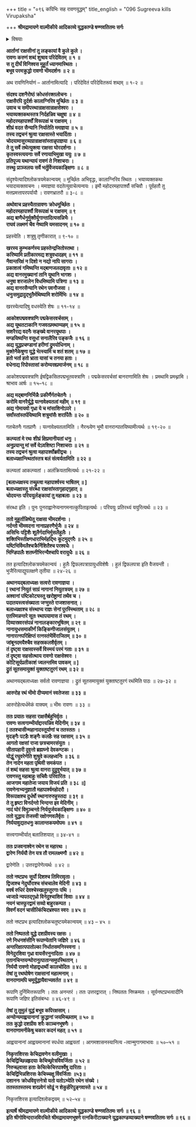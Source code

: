 +++
title = "०९६ कपिभिः सह रावणयुद्धम्"
title_english = "096 Sugreeva kills Virupaksha"

+++
**श्रीमद्रामायणे वाल्मीकीये आदिकाव्ये युद्धकाण्डे षण्णवतितमः सर्गः**


<details><summary>विषयाः</summary>

राक्षसीगणविलापश्रवणरुष्टेनरावणेन राक्षसान्प्रतिसंनाहनचोदनपूर्वकं स्वप्रतापप्रशंस -नेन रामादिवधप्रतिज्ञानम् ॥ १ ॥ तथा महापार्श्वादिभिःसह रथाधिरोहणेनरणधरणिंगतेनतेन बाणगणैर्वानरगणविदारणम् ॥ २ ॥

</details>


**आर्तानां राक्षसीनां तु लङ्कायां वै कुले कुले ।  
रावणः करुणं शब्दं शुश्राव परिदेवितम् ॥ १ ॥  
स तु दीर्घं विनिश्वस मुहूर्तं ध्यानमास्थितः ।  
बभूव परमक्रुद्धो रावणो भीमदर्शनः ॥ २ ॥**

अथ रावणिनिर्याणं – आर्तानामित्यादि । परिदेवितं परिदेवितरूपं शब्दम् ॥ १-२ ॥



**संदश्य दशनैरोष्ठं क्रोधसंरक्तलोचनः ।  
राक्षसैरपि दुर्दर्शः कालाग्निरिव मूर्च्छितः ॥ ३ ॥  
उवाच च समीपस्थान्राक्षसान्राक्षसेश्वरः ।  
भयाव्यक्तकथस्तत्र निर्दहन्निव चक्षुषा ॥ ४ ॥  
महोदरमहापार्श्वों विरूपाक्षं च राक्षसम् ।  
शीघ्रं वदत सैन्यानि निर्यातेति ममाज्ञया ॥ ५ ॥  
तस्य तद्वचनं श्रुत्वा राक्षसास्ते भयार्दिताः ।  
चोदयामासुरव्यग्रान्राक्षसांस्तान्नृपाज्ञया ॥ ६ ॥  
ते तु सर्वे तथेत्युक्त्वा राक्षसा घोरदर्शनाः ।  
कृतस्वस्त्ययनाः सर्वे रणायाभिमुखा ययुः ॥ ७ ॥  
प्रतिपूज्य यथान्यायं रावणं ते निशाचराः ।  
तस्थुः प्राञ्जलयः सर्वे भर्तुर्विजयकाङ्क्षिणः ॥ ८ ॥**

संदृश्येत्यादिश्लोकत्रयमेकान्वयम् ॥ मूर्च्छितः अभिवृद्धः, कालाग्निरिव स्थितः । भयाव्यक्तकथः भयादव्यक्तवचनः । ममाज्ञया वदतेत्युवाचेत्यन्वयः । इमौ महोदरमहापार्श्वौ सचिवौ । पूर्वहतौ तु मत्तप्रमत्तापरपर्यायौ । रावणभ्रातरौ ॥ ३-८ ॥



**अथोवाच प्रहस्यैतान्रावणः क्रोधमूर्च्छितः ।  
महोदरमहापार्श्वौ विरूपाक्षं च राक्षसम् ॥ ९  
अद्य बाणैर्धनुर्मुक्तैर्युगान्तादित्यसन्निभैः ।  
राघवं लक्ष्मणं चैव नेष्यामि यमसादनम् ॥ १० ॥**

प्रहस्येति । शत्रुषु तृणीकारात् ॥ ९-१० ॥



**खरस्य कुम्भकर्णस्य प्रहस्तेन्द्रजितोस्तथा ।  
करिष्यामि प्रतीकारमद्य शत्रुवधादहम् ॥ ११ ॥  
नैवान्तरिक्षं न दिशो न नद्यो नापि सागराः ।  
प्रकाशत्वं गमिष्यन्ति मद्बाणजलदावृताः ॥ १२ ॥  
अद्य वानरमुख्यानां तानि यूथानि भागशः ।  
धनुषा शरजालेन विधमिष्यामि पत्रिणा ॥ १३ ॥  
अद्य वानरसैन्यानि रथेन पवनौजसा ।  
धनुःसमुद्रादुद्भूतैर्मथिष्यामि शरोर्मिभिः ॥ १४ ॥**

खरस्येत्यादिषु वधस्येति शेषः ॥ ११-१४ ॥



**आकोशपद्मवक्त्राणि पद्मकेसरवर्चसाम् ।  
अद्य यूथतटाकानि गजवत्प्रमथाम्यहम् ॥ १५ ॥  
सशरैरद्य वदनैः सङ्ख्ये वानरयूथपाः ।  
मण्डयिष्यन्ति वसुधां सनालैरिव पङ्कजैः ॥ १६ ॥  
अद्य युद्धप्रचण्डानां हरीणां द्रुमयोधिनाम् ।  
मुक्तेनैकेषुणा युद्धे भेत्स्यामि च शतं शतम् ॥ १७ ॥  
हतो भर्ता हतो भ्राता यासां च तनया हताः ।  
वधेनाद्य रिपोस्तासां करोम्यस्रप्रमार्जनम् ॥ १८ ॥**

आकोशपद्मवक्त्राणि ईषद्विकसितपद्मभूतवक्त्राणि । पद्मकेसरवर्चसां बानराणामिति शेषः । प्रमथामि प्रमथ्नामि । श्राभाव आर्षः ॥ १५–१८ ॥



**अद्य मद्बाणनिर्भिन्नैः प्रकीर्णैर्गतचेतनैः ।  
करोमि वानरैर्युद्धे यत्नावेक्ष्यतलां महीम् ॥ १९ ॥  
अद्य गोमायवो गृध्रा ये च मांसाशिनोऽपरे ।  
सर्वांस्तांस्तर्पयिष्यामि शत्रुमांसैः शरार्पितैः ॥ २० ॥**

गतचेतनैः गतप्राणैः । यत्नावेक्ष्यतलामिति । नैरन्ध्र्येण भूमौ वानरान्पातयिष्यामीत्यर्थः ॥ १९-२० ॥



**कल्प्यतां मे रथः शीघ्रं क्षिप्रमानीयतां धनुः ।  
अनुप्रयान्तु मां सर्वे येऽवशिष्टा निशाचराः ॥ २१ ॥  
तस्य तद्वचनं श्रुत्वा महापार्श्वोब्रवीद्वचः ।  
बलाध्यक्षान्स्थितांस्तत्र बलं संत्वर्यतामिति ॥ २२ ॥**

कल्प्यतां आकल्प्यतां । अलंक्रियतामित्यर्थः ॥ २१-२२ ॥



**\[बलाध्यक्षस्य तच्छ्रुत्वा महापार्श्वस्य भाषितम् ॥ \]  
बलाध्यक्षास्तु संरब्धा राक्षसांस्तागृहाद्गृहात् ॥  
चोदयन्तः परिययुर्लङ्कायां तु महाबलाः ॥ २३ ॥**

संरब्धा इति । पुनः पुनराह्वानेप्यनागमनात्कुपिताइत्यर्थः । परिययुः प्रतिरथ्यं ययुरित्यर्थः ॥ २३ ॥



**ततो मुहूर्तान्निष्पेतू राक्षसा भीमदर्शनाः ।  
नर्दन्तो भीमवदना नानाप्रहरणैर्भुजैः ॥ २४ ॥  
असिभिः पट्टिशैः शूलैर्गदाभिर्मुसलैहुलैः ।  
शक्तिभिस्तीक्ष्णधाराभिर्महद्भिः कूटमुद्गरैः ॥ २५ ॥  
यष्टिभिर्विमलैश्चक्रैर्निशितैश्च परश्वधैः ।  
भिण्डिपालैः शतघ्नीभिरन्यैश्चापि वरायुधैः ॥ २६ ॥**

तत इत्यादिश्लोकत्रयमेकान्वयं । हुलैः द्विफलपत्राग्रायुधविशेषैः । हुलं द्विफलपत्रा इति वैजयन्ती । भुजैरित्याद्युपलक्षणे तृतीया ॥ २४-२६ ॥



**अथानयद्बलाध्यक्षः सत्वरो रावणाज्ञया ।  
\[ रथानां नियुतं साग्रं नागानां नियुतत्रयम् ॥ २७ ॥  
अश्वानां पष्टिकोट्यस्तु खरोष्ट्राणां तथैव च ।  
पदातयस्त्वसंख्याता जग्मुस्ते राजशासनात् ।  
बलाध्यक्षाश्च संस्थाप्य राज्ञः सेनां पुरस्स्थिताम् ॥ २८ ॥  
एतस्मिन्नन्तरे सूतः स्थापयामास तं रथम् ।  
दिव्यास्रवरसंपन्नं नानालङ्कारभूषितम् ॥ २९ ॥  
नानायुधसमाकीर्णं किङ्किणीजालसंयुतम् ।  
नानारत्नपरिक्षिप्तं रत्नस्तंभैर्विराजितम् ॥ ३० ॥  
जांबूनदमयैश्चैव सहस्रकलशैर्वृतम् ।  
तं दृष्ट्वा राक्षसास्सर्वे विस्मयं परमं गताः ॥ ३१ ॥  
तं दृष्ट्वा सहसोत्थाय रावणो राक्षसेश्वरः ।  
कोटिसूर्यप्रतीकाशं ज्वलन्तमिव पावकम् ॥ \]  
द्रुतं सूतसमायुक्तं युक्ताष्टतुरगं रथम् ॥ ३२ ॥**

अथानयद्बलाध्यक्षः सर्वतो रावणाज्ञया । द्रुतं सूतसमायुक्तं युक्ताष्टतुरगं रथंमिति पाठः ॥ २७-३२ ॥



**आरुरोह रथं भीमो दीप्यमानं स्वतेजसा ॥ ३३ ॥**

आरुरोहेत्यर्धमेकं वाक्यम् ॥ भीमः रावणः ॥ ३३ ॥



**ततः प्रयातः सहसा राक्षसैर्बहुभिर्वृतः ।  
रावणः सत्वगाम्भीर्याद्दारयन्निव मेदिनीम् ॥ ३४ ॥  
\[ ततश्चासीन्महानादस्तूर्याणां च ततस्ततः ।  
मृदङ्गैः पटहैः शङ्गैः कलहैः सह रक्षसाम् ॥ ३५ ॥  
आगतो रक्षसां राजा छत्रचामरसंयुतः ।  
सीतापहारी दुवृत्तो ब्रह्मघ्नो देवकण्टकः ।  
योद्धुं रघुवरेणेति शुश्रुवे कलहध्वनिः ॥ ३६ ॥  
तेन नादेन महता पृथिवी समकंपत ।  
तं शब्दं सहसा श्रुत्वा वानरा दुद्रुवुर्भयात् ॥ ३७ ॥  
रावणस्तु महाबाहुः सचिवैः परिवारितः ।  
आजगाम महातेजा जयाय विजयं प्रति ॥ ३८ ॥\]  
रावणेनाभ्यनुज्ञातौ महापार्श्वमहोदरौ ।  
विरूपाक्षश्च दुर्धर्षो स्थानारुरुहुस्तदा ॥ ३९ ॥  
ते तु हृष्टा विनर्दन्तो भिन्दन्त इव मेदिनीम् ।  
नादं घोरं विमुञ्चन्तो निर्ययुर्जयकाङ्क्षिणः ॥ ४० ॥  
ततो युद्धाय तेजस्वी रक्षोगणवलैर्वृतः ।  
निर्ययावुद्यतधनुः कालान्तकयमोपमः ॥ ४१ ॥**

सत्त्वगाम्भीर्यात् बलातिशयात् ॥ ३४-४१ ॥



**ततः प्रजवनाश्वेन रथेन स महारथः ।  
द्वारेण निर्ययौ तेन यत्र तौ रामलक्ष्मणौ ॥ ४२ ॥**

द्वारेणेति । उत्तरद्वारेणेत्यर्थः ॥ ४२ ॥



**ततो नष्टप्रभः सूर्यो दिशश्च तिमिरावृताः ।  
द्विजाश्च नेदुर्घोराश्च संचचालेव मेदिनी ॥ ४३ ॥  
ववर्ष रुधिरं देवश्चेस्खलुस्तुरगाः पथि ।  
ध्वजाग्रे न्यपतद्गृध्रो विनेदुश्चाशिवं शिवाः ॥ ४४ ॥  
नयनं चास्फुरद्वामं सव्यो बाहुरकम्पत ।  
विवर्णं वदनं चासीत्किंचिदभ्रश्यत स्वरः ॥ ४५ ॥**

ततो नष्टप्रभ इत्यादिश्लोकचतुष्टयमेकान्वयम् ॥ ४३ – ४५ ॥



**ततो निष्पततो युद्धे दशग्रीवस्य रक्षसः ।  
रणे निधनशंसीनि रूपाण्येतानि जज्ञिरे ॥ ४६ ॥  
अन्तरिक्षात्पपातोल्का निर्धातसमनिस्स्वना ।  
विनेदुरशिवा गृध्रा वायसैरनुनादिताः ॥ ४७ ॥  
एतानचिन्तयन्घोरानुत्पातान्समुपस्थितान् ।  
निर्ययौ रावणो मोहाद्वधार्थी कालचोदितः ॥ ४८ ॥  
तेषां तु रथघोषेण राक्षसानां महात्मनाम् ।  
वानराणामपि चमूर्युद्धायैवाभ्यवर्तत ॥ ४९ ॥**

रूपाणि दुर्निमित्तरूपाणि । ततः अनन्तरं । ततः उत्तरद्वारात् । निष्पततः निष्क्रमतः । सूर्यनष्टप्रभत्वादीनि रूपाणि जज्ञिर इतिसंबन्धः ॥ ४६-४९ ॥



**तेषां तु तुमुलं युद्धं बभूव कपिरक्षसाम् ।  
अन्योन्यमाह्वयानानां क्रुद्धानां जयमिच्छताम् ॥ ५० ॥  
ततः कुद्धो दशग्रीवः शरैः काञ्चनभूषणैः ।  
वानराणामनीकेषु चकार कदनं महत् ॥ ५१ ॥**

आह्वयानानां आह्वयमानानां स्पर्धया आह्वयतां । आगमशासनस्यानित्य -त्वान्मुगागमाभावः ॥ ५०–५१ ॥



**निकृत्तशिरसः केचिद्रावणेन वलीमुखाः ।  
केचिद्विच्छिन्नहृदयाः केचिच्छ्रोत्रविवर्जिताः ॥ ५२ ॥  
निरुच्छ्वासा हताः केचित्केचिरपार्श्वेषु दारिताः ।  
केचिद्विभिन्नशिरसः केचिच्चक्षु र्विवर्जिताः ॥५३॥  
दशाननः क्रोधविवृत्तनेत्रो यतो यतोऽभ्येति रथेन संख्ये ।  
ततस्ततस्तस्य शरप्रवेगं सोढुं न शेकुर्हरिपुङ्गवास्ते ॥ ५४ ॥**

निकृत्तशिरस इत्यादिश्लोकद्वयम् ॥ ५२–५४ ॥



**इत्यार्षे श्रीमद्रामायणे वाल्मीकीये आदिकाव्ये युद्धकाण्डे षण्णवतितमः सर्गः ॥ ९६ ॥  
इति श्रीगोविन्दराजविरचिते श्रीमद्रामायणभूषणे रत्नकिरीटाख्याने युद्धकाण्डव्याख्याने षण्णवतितमः सर्गः ॥ ९६ ॥**
